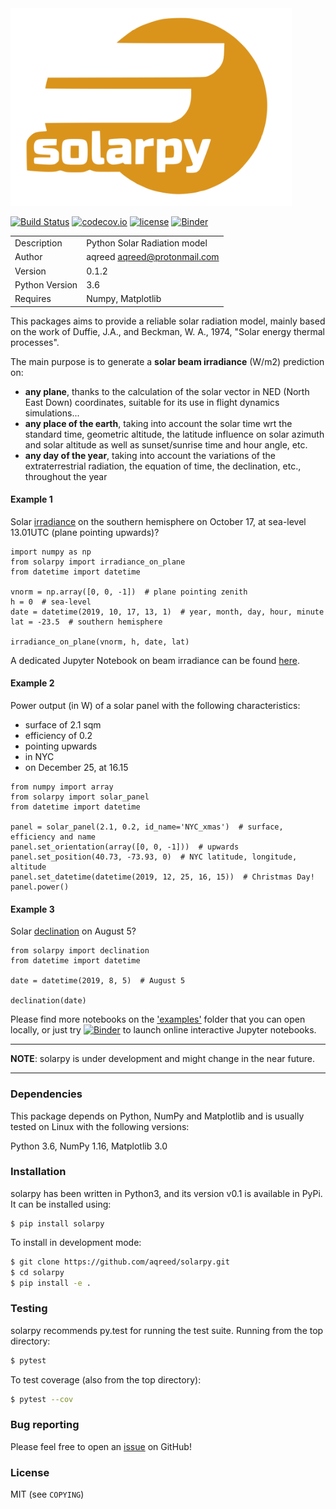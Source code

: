 <img src="/img/logo.svg" alt="drawing" width="450"/>

[![Build Status](https://travis-ci.com/aqreed/solarpy.svg?branch=develop)](https://travis-ci.com/aqreed/solarpy)
[![codecov.io](https://codecov.io/gh/aqreed/solarpy/branch/develop/graph/badge.svg)](https://codecov.io/gh/aqreed/solarpy/branch/develop)
[![license](https://img.shields.io/badge/license-MIT-blue.svg?style=flat-square)](https://github.com/aqreed/solarpy/raw/master/COPYING)
[![Binder](https://mybinder.org/badge_logo.svg)](https://mybinder.org/v2/gh/aqreed/solarpy/develop?filepath=examples)

|  |  |
| ------ | ------ |
| Description | Python Solar Radiation model |
| Author | aqreed <aqreed@protonmail.com> |
| Version | 0.1.2 |
| Python Version | 3.6 |
| Requires | Numpy, Matplotlib |

This packages aims to provide a reliable solar radiation model, mainly based on the work of Duffie, J.A., and Beckman, W. A., 1974, "Solar energy thermal processes".

The main purpose is to generate a **solar beam irradiance** (W/m2) prediction on:
* **any plane**, thanks to the calculation of the solar vector in NED (North East Down) coordinates, suitable for its use in flight dynamics simulations...
* **any place of the earth**, taking into account the solar time wrt the standard time, geometric altitude, the latitude influence on solar azimuth and solar altitude as well as sunset/sunrise time and hour angle, etc.
* **any day of the year**, taking into account the variations of the extraterrestrial radiation, the equation of time, the declination, etc., throughout the year

#### Example 1
Solar [irradiance](https://en.wikipedia.org/wiki/Solar_irradiance) on the southern hemisphere on October 17, at sea-level 13.01UTC (plane pointing upwards)?

```
import numpy as np
from solarpy import irradiance_on_plane
from datetime import datetime

vnorm = np.array([0, 0, -1])  # plane pointing zenith
h = 0  # sea-level
date = datetime(2019, 10, 17, 13, 1)  # year, month, day, hour, minute
lat = -23.5  # southern hemisphere

irradiance_on_plane(vnorm, h, date, lat)
```

A dedicated Jupyter Notebook on beam irradiance can be found [here](https://github.com/aqreed/solarpy/blob/master/examples/solar_irradiance.ipynb).

#### Example 2
Power output (in W) of a solar panel with the following characteristics:
* surface of 2.1 sqm
* efficiency of 0.2
* pointing upwards
* in NYC
* on December 25, at 16.15

```
from numpy import array
from solarpy import solar_panel
from datetime import datetime

panel = solar_panel(2.1, 0.2, id_name='NYC_xmas')  # surface, efficiency and name
panel.set_orientation(array([0, 0, -1]))  # upwards
panel.set_position(40.73, -73.93, 0)  # NYC latitude, longitude, altitude
panel.set_datetime(datetime(2019, 12, 25, 16, 15))  # Christmas Day!
panel.power()
```

#### Example 3
Solar [declination](https://en.wikipedia.org/wiki/Position_of_the_Sun#Declination_of_the_Sun_as_seen_from_Earth) on August 5?

```
from solarpy import declination
from datetime import datetime

date = datetime(2019, 8, 5)  # August 5

declination(date)
```

Please find more notebooks on the ['examples'](https://github.com/aqreed/solarpy/tree/develop/examples) folder that you can open locally, or just try [![Binder](https://mybinder.org/badge_logo.svg)](https://mybinder.org/v2/gh/aqreed/solarpy/develop?filepath=examples) to launch online interactive Jupyter notebooks.

---
**NOTE**:
solarpy is under development and might change in the near future.

---

### Dependencies

This package depends on Python, NumPy and Matplotlib and is usually tested on Linux with the following versions:

Python 3.6, NumPy 1.16, Matplotlib 3.0

### Installation

solarpy has been written in Python3, and its version v0.1 is available in PyPi. It can be installed using:

```
$ pip install solarpy
```

To install in development mode:

```sh
$ git clone https://github.com/aqreed/solarpy.git
$ cd solarpy
$ pip install -e .
```

### Testing

solarpy recommends py.test for running the test suite. Running from the top directory:

```sh
$ pytest
```

To test coverage (also from the top directory):

```sh
$ pytest --cov
```

### Bug reporting

Please feel free to open an [issue](https://github.com/aqreed/solarpy/issues) on GitHub!

### License

MIT (see `COPYING`)
